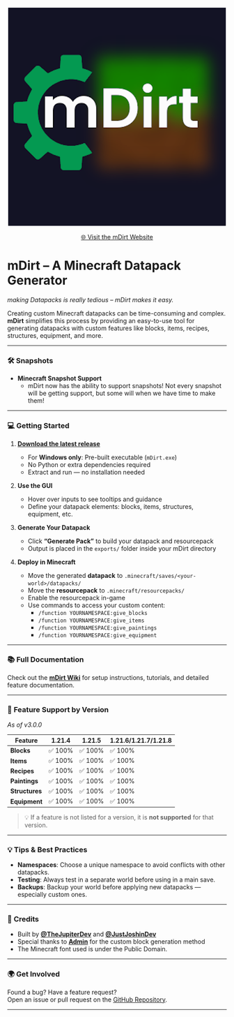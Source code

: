 <p align="center">
  <img src="assets/icon.png" alt="App Logo" width="500"/>
</p>

<p align="center">
  <a href="https://faith-and-code-technologies.github.io/mDirt/" target="_blank">
    🌐 Visit the mDirt Website
  </a>
</p>

# mDirt – A Minecraft Datapack Generator  
_making Datapacks is really tedious – mDirt makes it easy._

Creating custom Minecraft datapacks can be time-consuming and complex. **mDirt** simplifies this process by providing an easy-to-use tool for generating datapacks with custom features like blocks, items, recipes, structures, equipment, and more.

---

### 🛠️ **Snapshots**
- **Minecraft Snapshot Support**
  - mDirt now has the ability to support snapshots! Not every snapshot will be getting support, but some will when we have time to make them!

---

### 💻 **Getting Started**

1. **[Download the latest release](https://github.com/Faith-and-Code-Technologies/mDirt/releases)**
   - For **Windows only**: Pre-built executable (`mDirt.exe`)
   - No Python or extra dependencies required
   - Extract and run — no installation needed

2. **Use the GUI**
   - Hover over inputs to see tooltips and guidance
   - Define your datapack elements: blocks, items, structures, equipment, etc.

3. **Generate Your Datapack**
   - Click **“Generate Pack”** to build your datapack and resourcepack
   - Output is placed in the `exports/` folder inside your mDirt directory

4. **Deploy in Minecraft**
   - Move the generated **datapack** to `.minecraft/saves/<your-world>/datapacks/`
   - Move the **resourcepack** to `.minecraft/resourcepacks/`
   - Enable the resourcepack in-game
   - Use commands to access your custom content:
     - `/function YOURNAMESPACE:give_blocks`
     - `/function YOURNAMESPACE:give_items`
     - `/function YOURNAMESPACE:give_paintings`
     - `/function YOURNAMESPACE:give_equipment`

---

### 📚 Full Documentation

Check out the [**mDirt Wiki**](https://github.com/Faith-and-Code-Technologies/mDirt/wiki) for setup instructions, tutorials, and detailed feature documentation.

---

### 🧩 **Feature Support by Version**  
_As of v3.0.0_

| Feature        | 1.21.4 | 1.21.5 | 1.21.6/1.21.7/1.21.8 |
|----------------|--------|--------|--------|
| **Blocks**     | ✅ 100% | ✅ 100% | ✅ 100% |
| **Items**      | ✅ 100% | ✅ 100% | ✅ 100% |
| **Recipes**    | ✅ 100% | ✅ 100% | ✅ 100% |
| **Paintings**  | ✅ 100% | ✅ 100% | ✅ 100% |
| **Structures** | ✅ 100% | ✅ 100% | ✅ 100% |
| **Equipment**  | ✅ 100% | ✅ 100% | ✅ 100% |

> 💡 If a feature is not listed for a version, it is **not supported** for that version.

---

### 💡 **Tips & Best Practices**

- **Namespaces**: Choose a unique namespace to avoid conflicts with other datapacks.
- **Testing**: Always test in a separate world before using in a main save.
- **Backups**: Backup your world before applying new datapacks — especially custom ones.

---

### 🙌 **Credits**

- Built by **[@TheJupiterDev](https://github.com/TheJupiterDev)** and **[@JustJoshinDev](https://github.com/JustJoshinDev)**
- Special thanks to **[Admin](https://youtube.com/@WASDBuildTeam)** for the custom block generation method
- The Minecraft font used is under the Public Domain.

---

### 🌍 **Get Involved**

Found a bug? Have a feature request?  
Open an issue or pull request on the [GitHub Repository](https://github.com/Faith-and-Code-Technologies/mDirt).

---
